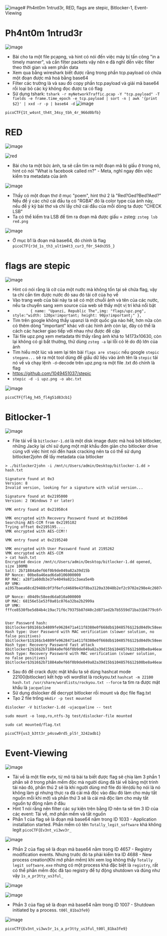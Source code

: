 ![image](https://github.com/user-attachments/assets/273058fd-bbb7-45b6-bf45-cf3024c7ce56)# Ph4nt0m 1ntrud3r, RED, flags are stepic, Bitlocker-1, Event-Viewing

# Ph4nt0m 1ntrud3r
![image](https://github.com/user-attachments/assets/8c74139f-a64c-4528-8051-16dd2725d791)

- Bài cho ta một file pcapng, và hint có nói đến việc máy bị tấn công "in a timely manner", và cần filter packets vậy nên e đã nghĩ đến việc filter theo thời gian và xem phần data
- Xem qua bằng wireshark biết được rằng trong phần tcp.payload có chứa một đoạn được mã hoá bằng base64
- Filter các trường là  và sau đó copy phần tcp.payload và giải mã base64 rồi loại bỏ các ký không đọc được ta có flag
- Sử dụng tshark: `tshark -r myNetworkTraffic.pcap -Y "tcp.payload" -T fields -e frame.time_epoch -e tcp.payload | sort -n | awk '{print $2}' | xxd -r -p | base64 -d`
![image](https://github.com/user-attachments/assets/eb2c2305-25b4-4ce5-b2a0-878b2ad4c3a1)

`picoCTF{1t_w4snt_th4t_34sy_tbh_4r_966d0bfb}`

# RED
![image](https://github.com/user-attachments/assets/ea1c580a-7213-4257-9d23-c5620e915ad2)

![red](https://github.com/user-attachments/assets/18723072-c85b-4395-b78d-7d891c8e8d82)

- Bài cho ta một bức ảnh, ta sẽ cần tìm ra một đoạn mã bị giấu ở trong nó, hint có nói "What is facebook called rn?" - Meta, nghĩ ngay đến việc kiểm tra metadata của ảnh

![image](https://github.com/user-attachments/assets/d6431efe-6b0b-4be8-8834-256f928c305b)
- Thấy có một đoạn thơ ở mục "poem", hint thứ 2 là "Red?Ged?Bed?Aed?" Nếu để ý các chữ cái đầu ta có "RGBA" đó là color type của ảnh này, nếu để ý kỹ bài thơ và chỉ lấy chữ cái đầu của mỗi dòng ta được "CHECK LSB"
- Ta có thể kiểm tra LSB để tìm ra đoạn mã được giấu = zsteg: `zsteg lsb red.png`

![image](https://github.com/user-attachments/assets/801c61db-769b-48b4-b5fe-abaa0ac4adb3)
- Ở mục b1 là đoạn mã base64, đó chính là flag
`picoCTF{r3d_1s_th3_ult1m4t3_cur3_f0r_54dn355_}`

# flags are stepic
![image](https://github.com/user-attachments/assets/3ec4515a-a607-41eb-a5f6-30dee2732871)

- Hint có nói rằng lá cờ của một nước mà không tồn tại sẽ chứa flag, vậy ta chỉ cần tìm được nước đó sau đó tải cờ của họ về
- Vào trang web của bài này ta sẽ có một chuỗi ảnh và tên của các nước, nếu ta chuyển sang xem source của web sẽ thấy một vị trí khá nổi bật
- `        { name: "Upanzi, Republic The",img: "flags/upz.png", style:"width: 120px!important; height: 90px!important;" },`
- Tìm trên google không thấy upanzi là một quốc gia nào hết, hơn nữa còn có thêm dòng "important" khác với các hình ảnh còn lại, đây có thể là cách các hacker giao tiếp với nhau như được đề cập
- Tải file upz.png xem metadata thì thấy rằng ảnh khá to 14173x10630, còn lại không có gì bất thường, thử dùng `zsteg -a` lại lỗi có lẽ do độ lớn của ảnh
- Tìm hiểu một lúc và xem lại tên bài `flags are stepic` nếu google `stepic stegano...` sẽ ra một tool dùng để giấu dữ liệu vào ảnh tên là `stepic` tải nó về và chạy lệnh `-d`-decode trên upz.png ra một file .txt đó chính là flag
- https://github.com/1049451037/stepic
- `stepic -d -i upz.png -o abc.txt`

![image](https://github.com/user-attachments/assets/e9aada5b-83ef-4392-8647-bb6803e81aad)

`picoCTF{fl4g_h45_fl4g51d83cb1}`

# Bitlocker-1
![image](https://github.com/user-attachments/assets/55e54639-bc15-467b-8b2a-71e91fad2365)

- File tải về là `bitlocker-1.dd` là một disk image được mã hoá bởi bitlocker, những Jacky lại chỉ sử dụng một mật khẩu đơn giản cho bitlocker drive cùng với việc hint nói đến hask cracking nên ta có thể sử dụng bitlocker2john để lấy metadata của bitlocker
```
> ./bitlocker2john -i /mnt/c/Users/admin/Desktop/bitlocker-1.dd > hash.txt

Signature found at 0x3
Version: 8
Invalid version, looking for a signature with valid version...

Signature found at 0x2195000
Version: 2 (Windows 7 or later)

VMK entry found at 0x21950c4

VMK encrypted with Recovery Password found at 0x21950e6
Searching AES-CCM from 0x2195102
Trying offset 0x2195195....
VMK encrypted with AES-CCM!!

VMK entry found at 0x2195240

VMK encrypted with User Password found at 2195262
VMK encrypted with AES-CCM
> cat hash.txt
Encrypted device /mnt/c/Users/admin/Desktop/bitlocker-1.dd opened, size 100MB
Salt: 2b71884a0ef66f0b9de049a82a39d15b
RP Nonce: 00be8a46ead6da0106000000
RP MAC: a28f1a60db3e3fe4049a821c3aea5e4b
RP VMK: a1957baea68cd29488c0f3f6efcd4689e43f8ba3120a33048b2ef2c9702e298e4c260743126ec8bd29bc6d58

UP Nonce: d04d9c58eed6da010a000000
UP MAC: 68156e51e53f0a01c076a32ba2b2999a
UP VMK: fffce8530fbe5d84b4c19ac71f6c79375b87d40c2d871ed2b7b5559d71ba31b6779c6f41412fd6869442d66d


User Password hash:
$bitlocker$0$16$cb4809fe9628471a411f8380e0f668db$1048576$12$d04d9c58eed6da010a000000$60$68156e51e53f0a01c076a32ba2b2999afffce8530fbe5d84b4c19ac71f6c79375b87d40c2d871ed2b7b5559d71ba31b6779c6f41412fd6869442d66d
Hash type: User Password with MAC verification (slower solution, no false positives)
$bitlocker$1$16$cb4809fe9628471a411f8380e0f668db$1048576$12$d04d9c58eed6da010a000000$60$68156e51e53f0a01c076a32ba2b2999afffce8530fbe5d84b4c19ac71f6c79375b87d40c2d871ed2b7b5559d71ba31b6779c6f41412fd6869442d66d
Hash type: Recovery Password fast attack
$bitlocker$2$16$2b71884a0ef66f0b9de049a82a39d15b$1048576$12$00be8a46ead6da0106000000$60$a28f1a60db3e3fe4049a821c3aea5e4ba1957baea68cd29488c0f3f6efcd4689e43f8ba3120a33048b2ef2c9702e298e4c260743126ec8bd29bc6d58
Hash type: Recovery Password with MAC verification (slower solution, no false positives)
$bitlocker$3$16$2b71884a0ef66f0b9de049a82a39d15b$1048576$12$00be8a46ead6da0106000000$60$a28f1a60db3e3fe4049a821c3aea5e4ba1957baea68cd29488c0f3f6efcd4689e43f8ba3120a33048b2ef2c9702e298e4c260743126ec8bd29bc6d58
```

- Sau đó để crack được mật khẩu ta sẽ dùng hashcat mode 22100(bitlocker) kết hợp với wordlist là rockyou.txt `hashcat -m 22100 hash.txt /usr/share/wordlists/rockyou.txt --force` ta tìm ra được mật khẩu là `jacqueline`
- Sử dụng dislocker để decrypt bitlocker rồi mount và đọc file flag.txt
- Tạo 2 file trống `mkdir -p test mounted` 

`dislocker -V bitlocker-1.dd -ujacqueline -- test`

`sudo mount -o loop,ro,ntfs-3g test/dislocker-file mounted`

`sudo cat mounted/flag.txt`

`picoCTF{us3_b3tt3r_p4ssw0rd5_pl5!_3242adb1}`

# Event-Viewing
![image](https://github.com/user-attachments/assets/91cbdb6b-bef5-46fb-bfee-d500fa649990)

- Tải về là một file evtx, từ mô tả bài ta biết được flag sẽ chia làm 3 phần 1 phần sẽ ở trong phần mềm độc mà người dùng đã tải về bằng một trình tải nào đó, phần thú 2 sẽ là khi người dùng mở file đó lên(dù họ nói là nó không làm gì nhưng thực ra đã cài mã độc vào đâu đó làm cho máy tắt nguồn mỗi khi mở) và phần thứ 3 sẽ là cái mã độc làm cho máy tắt nguồn tự động nằm ở đâu
- Hint 1 nói rằng nên filter các sự kiện trên bằng ID nên ta sẽ tìm 3 ID của các event: Tải về, mở phần mềm và tắt nguồn
- Phần 1 của flag sẽ là đoạn mã base64 nằm trong ID 1033 - Application installation started. Phần mềm có tên `Totally_legit_software` khá không legit `picoCTF{Ev3nt_vi3wv3r_`

![image](https://github.com/user-attachments/assets/c640385c-3d01-49bb-aede-5b1f4b4e21ee)

- Phần 2 của flag sẽ là đoạn mã base64 nằm trong ID 4657 - Registry modification events. Nhưng trước đó ta phải kiểm tra ID 4688 - New process creation(Khi mở phần mềm) khi xem log không thấy `Totally legit software.exe` nhưng có một process khá đặc biệt là `registry`, rất có thể phần mềm độc đã tạo registry để tự động shutdown và đúng như vậy `1s_a_pr3tty_us3ful_`

![image](https://github.com/user-attachments/assets/5444c127-cca7-456e-a397-bb2057d8189f)

![image](https://github.com/user-attachments/assets/a4f378e2-c905-4e7f-9c90-b37325d34995)

- Phần 3 của flag sẽ là đoạn mã base64 nằm trong ID 1007 - Shutdown initiated by a process. `t00l_81ba3fe9}`

![image](https://github.com/user-attachments/assets/4957e0b5-5928-462e-97bd-11714702ffa7)

`picoCTF{Ev3nt_vi3wv3r_1s_a_pr3tty_us3ful_t00l_81ba3fe9}`

